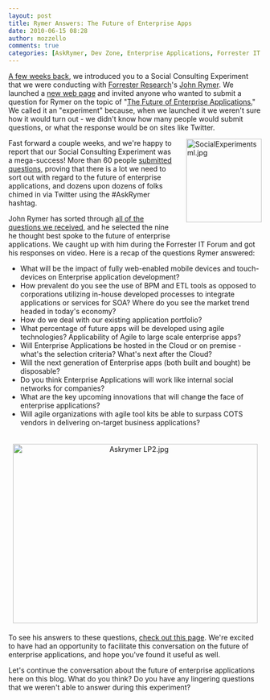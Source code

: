 ```yaml
---
layout: post
title: Rymer Answers: The Future of Enterprise Apps
date: 2010-06-15 08:28
author: mozzello
comments: true
categories: [AskRymer, Dev Zone, Enterprise Applications, Forrester IT Forum, Future of Enterprise Apps, John Rymer, Social Consulting Experiment]
---
```

<a href="https://www.outsystems.com/blog/aboutagility/2010/05/asking-forresters-rymer-future-of-enterprise-apps.html">A few weeks back</a>, we introduced you to a Social Consulting Experiment that we were conducting with <a href="http://www.forrester.com/">Forrester Research</a>'s <a href="http://www.forrester.com/rb/analyst/john_rymer">John Rymer</a>. We launched a <a href="http://www.outsystems.com/futureenterpriseapps/">new web page</a> and invited anyone who wanted to submit a question for Rymer on the topic of "<a href="http://www.outsystems.com/futureenterpriseapps/">The Future of Enterprise Applications.</a>" We called it an "experiment" because, when we launched it we weren't sure how it would turn out - we didn't know how many people would submit questions, or what the response would be on sites like Twitter.<!--more-->

<img class="mt-image-right" style="float: right; margin: 0pt 0pt 20px 20px;" alt="SocialExperimentsml.jpg" src="https://www.outsystems.com/blog/wp-content/uploads/2010/06/SocialExperimentsml2.jpg" width="150" height="166" />

Fast forward a couple weeks, and we're happy to report that our Social Consulting Experiment was a mega-success! More than 60 people <a href="http://www.outsystems.com/futureenterpriseapps/enterpriseappsquestions.aspx">submitted questions</a>, proving that there is a lot we need to sort out with regard to the future of enterprise applications, and dozens upon dozens of folks chimed in via Twitter using the #AskRymer hashtag.

John Rymer has sorted through <a href="http://www.outsystems.com/futureenterpriseapps/enterpriseappsquestions.aspx">all of the questions we received</a>, and he selected the nine he thought best spoke to the future of enterprise applications. We caught up with him during the Forrester IT Forum and got his responses on video. Here is a recap of the questions Rymer answered:
<ul style="padding-bottom:20px;">
	<li>What will be the impact of fully web-enabled mobile devices and touch-devices on Enterprise application development?</li>
	<li>How prevalent do you see the use of BPM and ETL tools as opposed to corporations utilizing in-house developed processes to integrate applications or services for SOA? Where do you see the market trend headed in today's economy?</li>
	<li>How do we deal with our existing application portfolio?</li>
	<li>What percentage of future apps will be developed using agile technologies? Applicability of Agile to large scale enterprise apps?</li>
	<li>Will Enterprise Applications be hosted in the Cloud or on premise - what's the selection criteria? What's next after the Cloud?</li>
	<li>Will the next generation of Enterprise apps (both built and bought) be disposable?</li>
	<li>Do you think Enterprise Applications will work like internal social networks for companies?</li>
	<li>What are the key upcoming innovations that will change the face of enterprise applications?</li>
	<li>Will agile organizations with agile tool kits be able to surpass COTS vendors in delivering on-target business applications?</li>
</ul>
<span class="mt-enclosure mt-enclosure-image" style="display: inline;"><img class="mt-image-center" style="text-align: center; display: block; margin: 0pt auto 20px;" alt="Askrymer LP2.jpg" src="https://www.outsystems.com/blog/wp-content/uploads/2010/06/Askrymer%20LP21.jpg" width="487" height="356" /></span>To see his answers to these questions, <a href="http://www.outsystems.com/futureenterpriseapps/">check out this page</a>. We're excited to have had an opportunity to facilitate this conversation on the future of enterprise applications, and hope you've found it useful as well.

Let's continue the conversation about the future of enterprise applications here on this blog. What do you think? Do you have any lingering questions that we weren't able to answer during this experiment?
&nbsp;
